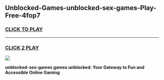 
## Unblocked-Games-unblocked-sex-games-Play-Free-4fop7
<h3>
<a href="https://premium76.site?title=unblocked-sex-games&ref=23A">CLICK TO PLAY</a></h3>
<hr>

<h3>
<a href="https://premium76.site?title=unblocked-sex-games&ref=23A">CLICK 2 PLAY</a>
  
</h3>

<a href="https://premium76.site?title=unblocked-sex-games&ref=23A"><img src="https://clearcache.store/games.png"></a>


**unblocked-sex-games games unblocked: Your Gateway to Fun and Accessible Online Gaming**
